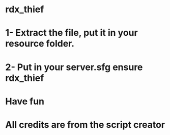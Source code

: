 # rdx_thief

# 1- Extract the file, put it in your resource folder.
# 2- Put in your server.sfg ensure rdx_thief
# Have fun
# All credits are from the script creator
